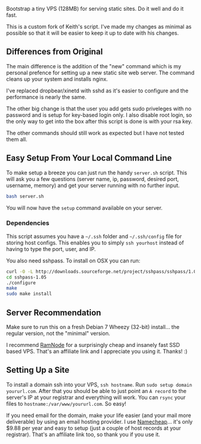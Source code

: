 Bootstrap a tiny VPS (128MB) for serving static sites. Do it well and do it fast.

This is a custom fork of Keith's script. I've made my changes as minimal as possible so that it will be easier to keep it up to date with his changes.

## Differences from Original
The main difference is the addition of the "new" command which is my personal prefence for setting up a new static site web server. The command cleans up your system and installs nginx.

I've replaced dropbear/xinetd with sshd as it's easier to configure and the performance is nearly the same.

The other big change is that the user you add gets sudo priveleges with no password and is setup for key-based login only. I also disable root login, so the only way to get into the box after this script is done is with your rsa key.

The other commands should still work as expected but I have not tested them all.

## Easy Setup From Your Local Command Line
To make setup a breeze you can just run the handy `server.sh` script. This will ask you a few questions (server name, ip, password, desired port, username, memory) and get your server running with no further input.

```bash
bash server.sh
```

You will now have the `setup` command available on your server.

### Dependencies
This script assumes you have a `~/.ssh` folder and `~/.ssh/config` file for storing host configs. This enables you to simply `ssh yourhost` instead of having to type the port, user, and IP.

You also need sshpass. To install on OSX you can run:

```bash
curl -O -L http://downloads.sourceforge.net/project/sshpass/sshpass/1.05/sshpass-1.05.tar.gz && tar xvzf sshpass-1.05.tar.gz
cd sshpass-1.05
./configure
make
sudo make install
```

## Server Recommendation
Make sure to run this on a fresh Debian 7 Wheezy (32-bit) install... the regular version, not the "minimal" version.

I recommend [RamNode](https://clientarea.ramnode.com/aff.php?aff=2536) for a surprisingly cheap and insanely fast SSD based VPS. That's an affiliate link and I appreciate you using it. Thanks! :)

## Setting Up a Site
To install a domain ssh into your VPS, `ssh hostname`. Run `sudo setup domain yoururl.com`. After that you should be able to just point an `A record` to the server's IP at your registrar and everything will work. You can `rsync` your files to `hostname:/var/www/yoururl.com`. So easy!

If you need email for the domain, make your life easier (and your mail more deliverable) by using an email hosting provider. I use [Namecheap](http://www.namecheap.com/?aff=16639)... it's only $9.88 per year and easy to setup (just a couple of host records at your registrar). That's an affiliate link too, so thank you if you use it.

